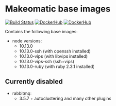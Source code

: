 # Makeomatic base images

[![Build Status](https://travis-ci.org/makeomatic/alpine-node.svg?branch=master)](https://travis-ci.org/makeomatic/alpine-node)
[![DockerHub](https://img.shields.io/badge/docker-available-blue.svg)](https://hub.docker.com/r/makeomatic/node)
[![DockerHub](https://img.shields.io/docker/pulls/makeomatic/node.svg)](https://hub.docker.com/r/makeomatic/node)

Contains the following base images:

* node versions:
  - 10.13.0
  - 10.13.0-ssh (with openssh installed)
  - 10.13.0-vips (with libvips installed)
  - 10.13.0-vips-ssh (ssh+vips)
  - 10.13.0-ruby (with ruby 2.3.1 installed)

## Currently disabled

* rabbitmq:
  - 3.5.7 + autoclustering and many other plugins
